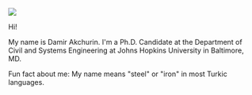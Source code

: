 ![](https://komarev.com/ghpvc/?username=AkchurinDA&color=blueviolet)

Hi!

My name is Damir Akchurin. I'm a Ph.D. Candidate at the Department of Civil and Systems Engineering at Johns Hopkins University in Baltimore, MD.

Fun fact about me: My name means "steel" or "iron" in most Turkic languages.
